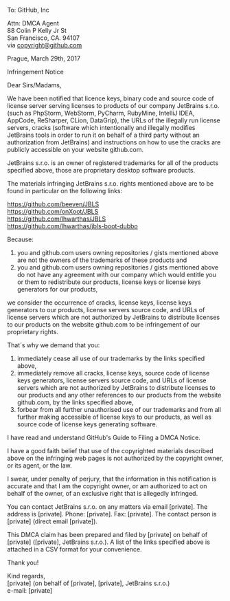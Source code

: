 To: GitHub, Inc

Attn: DMCA Agent  
88 Colin P Kelly Jr St  
San Francisco, CA. 94107  
via copyright@github.com

Prague, March 29th, 2017

Infringement Notice

Dear Sirs/Madams,

We have been notified that licence keys, binary code and source code of license server serving licenses to products of our company JetBrains s.r.o. (such as
PhpStorm, WebStorm, PyCharm, RubyMine, IntelliJ IDEA, AppCode, ReSharper, CLion, DataGrip), the URLs of the illegally run license servers,
cracks (software which intentionally and illegally modifies JetBrains tools in order to run it on behalf of a third party without an authorization from JetBrains)
and instructions on how to use the cracks are publicly accessible on your website github.com.

JetBrains s.r.o. is an owner of registered trademarks for all of the products specified above, those are proprietary desktop software products.

The materials infringing JetBrains s.r.o. rights mentioned above are to be found in particular on the following links:

https://github.com/beeven/JBLS  
https://github.com/onXoot/JBLS  
https://github.com/lhwarthas/JBLS  
https://github.com/lhwarthas/jbls-boot-dubbo

Because:
1) you and github.com users owning repositories / gists mentioned above are not the owners of the
trademarks of these products and
2) you and github.com users owning repositories / gists mentioned above do not have any agreement
with our company which would entitle you or them to redistribute our products, license keys or
license keys generators for our products,

we consider the occurrence of cracks, license keys, license keys generators to our products, license servers
source code, and URLs of license servers which are not authorized by JetBrains to distribute
licenses to our products on the website github.com to be infringement of our proprietary rights.

That´s why we demand that you:
1) immediately cease all use of our trademarks by the links specified above,
2) immediately remove all cracks, license keys, source code of license keys generators, license servers
source code, and URLs of license servers which are not authorized by JetBrains to distribute
licenses to our products and any other references to our products from the website github.com, by
the links specified above,
3) forbear from all further unauthorised use of our trademarks and from all further making
accessible of license keys to our products, as well as source code of license keys generating software.

I have read and understand GitHub's Guide to Filing a DMCA Notice.

I have a good faith belief that use of the copyrighted materials described above on the infringing
web pages is not authorized by the copyright owner, or its agent, or the law.

I swear, under penalty of perjury, that the information in this notification is accurate and that I
am the copyright owner, or am authorized to act on behalf of the owner, of an exclusive right that
is allegedly infringed.

You can contact JetBrains s.r.o. on any matters via email [private]. The address is [private]. Phone: [private]. Fax: [private]. The contact person is [private] (direct email
[private]).

This DMCA claim has been prepared and filed by [private] on behalf of [private]
([private], JetBrains s.r.o.).
A list of the links specified above is attached in a CSV format for your convenience.

Thank you!

Kind regards,  
[private] (on behalf of [private], [private], JetBrains s.r.o.)  
e-mail: [private]
